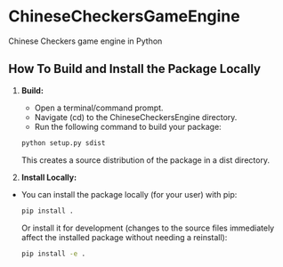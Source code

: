 # ChineseCheckersGameEngine
 Chinese Checkers game engine in Python

## How To Build and Install the Package Locally

1. **Build:**
   - Open a terminal/command prompt.
   - Navigate (cd) to the ChineseCheckersEngine directory.
   - Run the following command to build your package:
    ```bash
    python setup.py sdist
    ```
    This creates a source distribution of the package in a dist directory.


2. **Install Locally:**
  - You can install the package locally (for your user) with pip:

     ```bash
    pip install .
     ```

    Or install it for development (changes to the source files immediately affect the installed package without needing a reinstall):

    ```bash
    pip install -e . 
    ```
